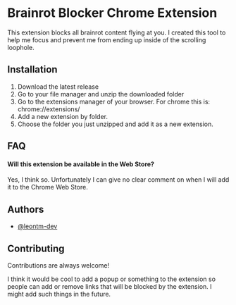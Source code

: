 # Brainrot Blocker Chrome Extension

This extension blocks all brainrot content flying at you. I created this tool to help me focus and prevent me from ending up inside of the scrolling loophole.

## Installation

1. Download the latest release
2. Go to your file manager and unzip the downloaded folder
3. Go to the extensions manager of your browser. For chrome this is: chrome://extensions/
4. Add a new extension by folder.
5. Choose the folder you just unzipped and add it as a new extension.

## FAQ

#### Will this extension be available in the Web Store?

Yes, I think so. Unfortunately I can give no clear comment on when I will add it to the Chrome Web Store.

## Authors

- [@leontm-dev](https://www.github.com/leontm-dev)

## Contributing

Contributions are always welcome!

I think it would be cool to add a popup or something to the extension so people can add or remove links that will be blocked by the extension. I might add such things in the future.
